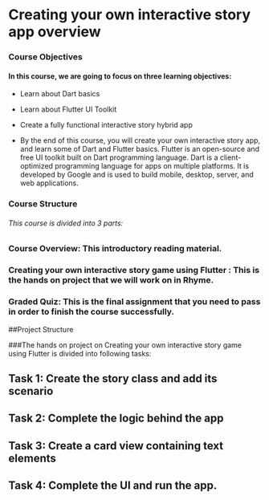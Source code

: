 # Creating your own interactive story app overview

### Course Objectives
#### In this course, we are going to focus on three learning objectives:

- Learn about Dart basics

- Learn about Flutter UI Toolkit

- Create a fully functional interactive story hybrid app

- By the end of this course, you will create your own interactive story app, and learn some of Dart and Flutter basics. Flutter is an open-source and free UI toolkit built on Dart programming language. Dart is a client-optimized programming language for apps on multiple platforms. It is developed by Google and is used to build mobile, desktop, server, and web applications.

### Course Structure

###### This course is divided into 3 parts:

### Course Overview: This introductory reading material.

### Creating your own interactive story game using Flutter : This is the hands on project that we will work on in Rhyme.

### Graded Quiz: This is the final assignment that you need to pass in order to finish the course successfully.


##Project Structure

###The hands on project on Creating your own interactive story game using Flutter is divided into following tasks:

## Task 1: Create the story class and add its scenario

## Task 2: Complete the logic behind the app

## Task 3: Create a card view containing text elements

## Task 4: Complete the UI and run the app.
